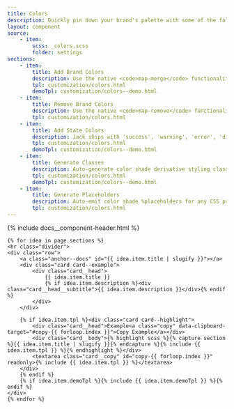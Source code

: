 ```yaml
---
title: Colors
description: Quickly pin down your brand's palette with some of the following techniques.  Jack uses a number of generator functions behind the scenes to compile utility derivatives for a set of brand colors and colors that convey stateful meaning.<br><br>A carefully curated list of colors, grouped inside meaningful maps, leads to pre-generated components with your respective color themes intact.  For a more ad-hoc approach, color variables can be pulled directly into components.<br><br>The examples below illustrate components which inherit brand or state color map set derivatives.
layout: component
source:
    - item:
        scss: _colors.scss
        folder: settings
sections:
    - item:
        title: Add Brand Colors
        description: Use the native <code>map-merge</code> functionality of Sass to add new colors to your brand array mapping.
        tpl: customization/colors.html
        demoTpl: customization/colors--demo.html
    - item:
        title: Remove Brand Colors
        description: Use the native <code>map-remove</code> functionality of Sass to remove colors from your brand array mapping.
        tpl: customization/colors.html
    - item:
        title: Add State Colors
        description: Jack ships with 'success', 'warning', 'error', 'disabled', and 'info' states that reside in the <code>$colors_states</code> array map.  This map is looped through by components like buttons, cards, and alerts.  Use the native <code>map-merge</code> functionality of Sass to add colors from your brand array mapping.  The underpinnings are identical to brand color extension, the key difference being semantics reserved for indicating component state.
        tpl: customization/colors.html
        demoTpl: customization/colors--demo.html
    - item:
        title: Generate Classes
        description: Auto-generate color shade derivative styling classes for any CSS property that accepts a color for the value, e.g. <code>color</code>, <code>background</code>, <code>border-color</code>, or <code>fill</code>  You may also pass rgb/rgba/hsl properties as the base color.
        tpl: customization/colors.html
        demoTpl: customization/colors--demo.html
    - item:
        title: Generate Placeholders
        description: Auto-emit color shade %placeholders for any CSS property that accepts a color for the value, e.g. <code>color</code>, <code>background</code>, <code>border-color</code>, or <code>fill</code>.  You may also pass rgb/rgba/hsl properties as the base color.
        tpl: customization/colors.html
---
```

<div class="container content">
    {% include docs__component-header.html %}

    {% for idea in page.sections %}
    <hr class="divider">
    <div class="row">
        <a class="anchor--docs" id="{{ idea.item.title | slugify }}"></a>
        <div class="card card--example">
            <div class="card__head">
                {{ idea.item.title }}
                {% if idea.item.description %}<div class="card__head__subtitle">{{ idea.item.description }}</div>{% endif %}
            </div>
        </div>
        
        {% if idea.item.tpl %}<div class="card card--highlight">
            <div class="card__head">Example<a class="copy" data-clipboard-target="#copy-{{ forloop.index }}">Copy Example</a></div>
            <div class="card__body">{% highlight scss %}{% capture section %}{{ idea.item.title | slugify }}{% endcapture %}{% include {{ idea.item.tpl }} %}{% endhighlight %}</div>
            <textarea class="card__copy" id="copy-{{ forloop.index }}" readonly>{% include {{ idea.item.tpl }} %}</textarea>
        </div>
        {% endif %}
        {% if idea.item.demoTpl %}{% include {{ idea.item.demoTpl }} %}{% endif %}
    </div>
    {% endfor %}
</div>